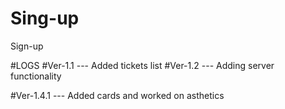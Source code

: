# Sing-up
Sign-up

#LOGS
#Ver-1.1 --- Added tickets list
#Ver-1.2 --- Adding server functionality

#Ver-1.4.1 --- Added cards and worked on asthetics
